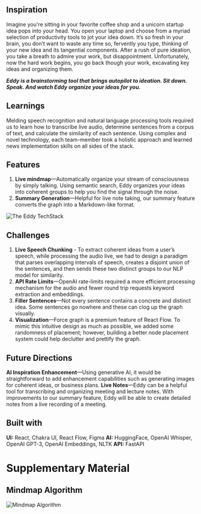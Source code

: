 ## Inspiration 
Imagine you're sitting in your favorite coffee shop and a unicorn startup idea pops into your head. You open your laptop and choose from a myriad selection of productivity tools to jot your idea down. It’s so fresh in your brain, you don’t want to waste any time so, fervently you type, thinking of your new idea and its tangential components. After a rush of pure ideation, you take a breath to admire your work, but disappointment. Unfortunately, now the hard work begins, you go back though your work, excavating key ideas and organizing them. 


_**Eddy is a brainstorming tool that brings autopilot to ideation. Sit down. Speak. And watch Eddy organize your ideas for you.**_

## Learnings
Melding speech recognition and natural language processing tools required us to learn how to transcribe live audio, determine sentences from a corpus of text, and calculate the similarity of each sentence. Using complex and novel technology, each team-member took a holistic approach and learned news implementation skills on all sides of the stack.

## Features
1. **Live mindmap**—Automatically organize your stream of consciousness by simply talking. Using semantic search, Eddy organizes your ideas into coherent groups to help you find the signal through the noise. 
2. **Summary Generation**—Helpful for live note taking, our summary feature converts the graph into a Markdown-like format. 

![The Eddy TechStack](https://i.imgur.com/FfsypZt.png)

## Challenges
1. **Live Speech Chunking** - To extract coherent ideas from a user’s speech, while processing the audio live, we had to design a paradigm that parses overlapping intervals of speech, creates a disjoint union of the sentences, and then sends these two distinct groups to our NLP model for similarity. 
2. **API Rate Limits**—OpenAI rate-limits required a more efficient processing mechanism for the audio and fewer round trip requests keyword extraction and embeddings.
3. **Filler Sentences**—Not every sentence contains a concrete and distinct idea. Some sentences go nowhere and these can clog up the graph visually.
4. **Visualization**—Force graph is a premium feature of React Flow. To mimic this intuitive design as much as possible, we added some randomness of placement; however, building a better node placement system could help declutter and prettify the graph. 


## Future Directions
**AI Inspiration Enhancement**—Using generative AI, it would be straightforward to add enhancement capabilities such as generating images for coherent ideas, or business plans. 
**Live Notes**—Eddy can be a helpful tool for transcribing and organizing meeting and lecture notes. With improvements to our summary feature, Eddy will be able to create detailed notes from a live recording of a meeting. 


## Built with
**UI:** React, Chakra UI, React Flow, Figma
**AI:** HuggingFace, OpenAI Whisper, OpenAI GPT-3, OpenAI Embeddings, NLTK
**API:** FastAPI

# Supplementary Material

## Mindmap Algorithm
![Mindmap Algorithm](https://i.imgur.com/QtqeBjG.png)
